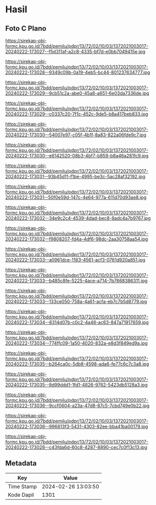 # Hasil

## Foto C Plano

https://sirekap-obj-formc.kpu.go.id/7bdd/pemilu/pdpr/13/72/02/10/03/1372021003017-20240222-173027--f5d311af-a2c8-4335-bf7d-e0bb7049415e.jpg

https://sirekap-obj-formc.kpu.go.id/7bdd/pemilu/pdpr/13/72/02/10/03/1372021003017-20240222-173028--9349c09b-0a19-4eb5-bc44-801237634777.jpg

https://sirekap-obj-formc.kpu.go.id/7bdd/pemilu/pdpr/13/72/02/10/03/1372021003017-20240222-173029--9cb51c2a-abe0-45a8-a651-6e03da7336de.jpg

https://sirekap-obj-formc.kpu.go.id/7bdd/pemilu/pdpr/13/72/02/10/03/1372021003017-20240222-173029--c0337c20-7f1c-452c-9de5-b8a417beb833.jpg

https://sirekap-obj-formc.kpu.go.id/7bdd/pemilu/pdpr/13/72/02/10/03/1372021003017-20240222-173030--54007e97-c05f-4b1f-8a83-822a06fde9c7.jpg

https://sirekap-obj-formc.kpu.go.id/7bdd/pemilu/pdpr/13/72/02/10/03/1372021003017-20240222-173030--e6142520-08b3-4bf7-b859-b8a46a281fc9.jpg

https://sirekap-obj-formc.kpu.go.id/7bdd/pemilu/pdpr/13/72/02/10/03/1372021003017-20240222-173031--93b45d11-f1be-4995-be3c-5ac28af32192.jpg

https://sirekap-obj-formc.kpu.go.id/7bdd/pemilu/pdpr/13/72/02/10/03/1372021003017-20240222-173031--50f0e59d-147c-4e64-977a-611d70d93ae8.jpg

https://sirekap-obj-formc.kpu.go.id/7bdd/pemilu/pdpr/13/72/02/10/03/1372021003017-20240222-173032--34e9c2c4-4539-4dad-bec8-8adc4a7b9767.jpg

https://sirekap-obj-formc.kpu.go.id/7bdd/pemilu/pdpr/13/72/02/10/03/1372021003017-20240222-173032--f9808207-fd4a-4df6-98dc-2aa30758aa54.jpg

https://sirekap-obj-formc.kpu.go.id/7bdd/pemilu/pdpr/13/72/02/10/03/1372021003017-20240222-173033--a0961dce-1183-4561-acf3-0761d920a851.jpg

https://sirekap-obj-formc.kpu.go.id/7bdd/pemilu/pdpr/13/72/02/10/03/1372021003017-20240222-173033--b485c8fe-5225-4ace-a714-7b7668386311.jpg

https://sirekap-obj-formc.kpu.go.id/7bdd/pemilu/pdpr/13/72/02/10/03/1372021003017-20240222-173033--133ce050-758a-4a61-acfa-eb7c7b5d8779.jpg

https://sirekap-obj-formc.kpu.go.id/7bdd/pemilu/pdpr/13/72/02/10/03/1372021003017-20240222-173034--8314d07b-c0c2-4a48-ac63-847a71917659.jpg

https://sirekap-obj-formc.kpu.go.id/7bdd/pemilu/pdpr/13/72/02/10/03/1372021003017-20240222-173034--774ffc09-1a50-4020-832a-e8d3f849ed9a.jpg

https://sirekap-obj-formc.kpu.go.id/7bdd/pemilu/pdpr/13/72/02/10/03/1372021003017-20240222-173035--b264ca0c-5db8-4598-ada6-fe77c6c7c3a8.jpg

https://sirekap-obj-formc.kpu.go.id/7bdd/pemilu/pdpr/13/72/02/10/03/1372021003017-20240222-173035--9d99ddd1-1fd1-4826-9762-5423db5128a3.jpg

https://sirekap-obj-formc.kpu.go.id/7bdd/pemilu/pdpr/13/72/02/10/03/1372021003017-20240222-173036--9ccf0604-a23a-47d8-87c5-7cbd749e0b22.jpg

https://sirekap-obj-formc.kpu.go.id/7bdd/pemilu/pdpr/13/72/02/10/03/1372021003017-20240222-173036--996813f3-5431-4303-82ee-bba41ba00179.jpg

https://sirekap-obj-formc.kpu.go.id/7bdd/pemilu/pdpr/13/72/02/10/03/1372021003017-20240222-173028--c43fda6d-60c8-4287-8890-cec7c0f13c13.jpg


## Metadata

| Key        | Value               |
| ---------- | ------------------- |
| Time Stamp | 2024-02-26 13:03:50 |
| Kode Dapil | 1301                |




